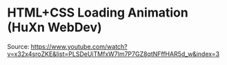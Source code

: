 # HTML+CSS Loading Animation (HuXn WebDev)

Source: https://www.youtube.com/watch?v=x32x4sroZKE&list=PLSDeUiTMfxW7lm7P7GZ8qtNFffHAR5d_w&index=3 